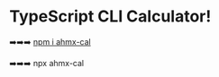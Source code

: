 # TypeScript CLI Calculator!

➡️➡️➡️ [npm i ahmx-cal](https://www.npmjs.com/package/ahmx-cal)

➡️➡️➡️ npx ahmx-cal